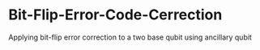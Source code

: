 # Bit-Flip-Error-Code-Cerrection
Applying bit-flip error correction to a two base qubit using ancillary qubit
